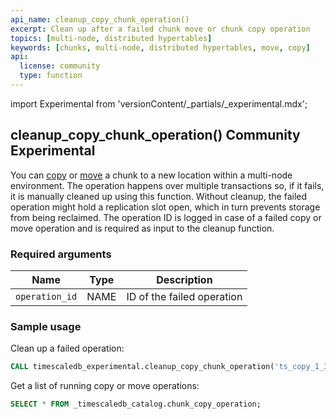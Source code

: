 ```yaml
---
api_name: cleanup_copy_chunk_operation()
excerpt: Clean up after a failed chunk move or chunk copy operation
topics: [multi-node, distributed hypertables]
keywords: [chunks, multi-node, distributed hypertables, move, copy]
api:
  license: community
  type: function
---
```


import Experimental from 'versionContent/_partials/_experimental.mdx';

## cleanup_copy_chunk_operation() <tag type="community">Community</tag> <tag type="experimental">Experimental</tag>

You can [copy][copy_chunk] or [move][move_chunk] a
chunk to a new location within a multi-node environment. The
operation happens over multiple transactions so, if it fails, it
is manually cleaned up using this function. Without cleanup,
the failed operation might hold a replication slot open, which in turn
prevents storage from being reclaimed. The operation ID is logged in
case of a failed copy or move operation and is required as input to
the cleanup function.

<Experimental />

### Required arguments

|Name|Type|Description|
|-|-|-|
|`operation_id`|NAME|ID of the failed operation|

### Sample usage

Clean up a failed operation:

```sql
CALL timescaledb_experimental.cleanup_copy_chunk_operation('ts_copy_1_31');
```

Get a list of running copy or move operations:

```sql
SELECT * FROM _timescaledb_catalog.chunk_copy_operation;
```

[copy_chunk]: /api/:currentVersion:/distributed-hypertables/copy_chunk_experimental
[move_chunk]: /api/:currentVersion:/distributed-hypertables/move_chunk_experimental
